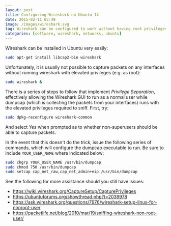```yaml
---
layout: post
title: Configuring Wireshark on Ubuntu 14
date: 2015-02-11 03:49
image: /images/wireshark.svg
tag: Wireshark can be configured to work without having root privileges
categories: [software, wireshark, networks, ubuntu]
---
```


Wireshark can be installed in Ubuntu very easily:

```sh
sudo apt-get install libcap2-bin wireshark
```

Unfortunately, it is usually not possible to capture packets on any interfaces without running wireshark with elevated privileges (e.g. as root):

```sh
sudo wireshark &
```

There is a series of steps to follow that implement *Privilege Separation*, effectively allowing the Wireshark GUI to run as a normal user while dumpcap (which is collecting the packets from your interfaces) runs with the elevated privileges required to sniff. First, try:

```sh
sudo dpkg-reconfigure wireshark-common
```

And select *Yes* when prompted as to whether non-superusers should be able to capture packets.

In the event that this doesn't do the trick, issue the following series of commands, which will configure the dumpcap executable to run. Be sure to include `YOUR_USER_NAME` where indicated below:

```sh
sudo chgrp YOUR_USER_NAME /usr/bin/dumpcap
sudo chmod 750 /usr/bin/dumpcap
sudo setcap cap_net_raw,cap_net_admin+eip /usr/bin/dumpcap
```

See the following for more assistance should you still have issues:

* <https://wiki.wireshark.org/CaptureSetup/CapturePrivileges>
* <https://ubuntuforums.org/showthread.php?t=2039978>
* <https://ask.wireshark.org/questions/7976/wireshark-setup-linux-for-nonroot-user>
* <https://packetlife.net/blog/2010/mar/19/sniffing-wireshark-non-root-user/>
